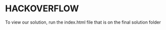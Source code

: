 # HACKOVERFLOW

To view our solution, run the index.html file that is on the final solution folder

